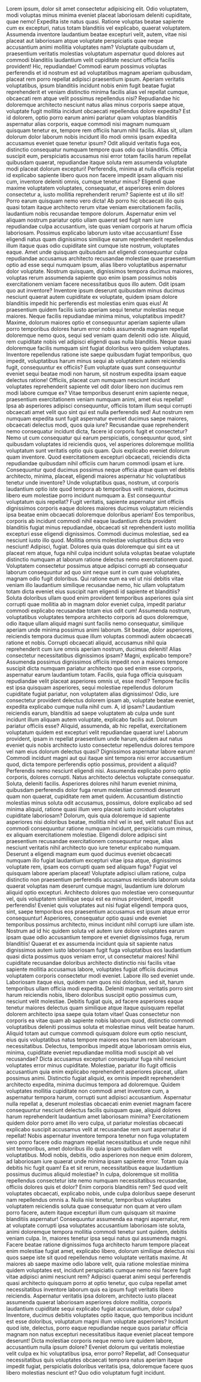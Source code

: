 Lorem ipsum, dolor sit amet consectetur adipisicing elit. Odio voluptatem, modi voluptas minus minima eveniet placeat laboriosam deleniti cupiditate, quae nemo! Expedita iste natus quasi. Ratione voluptas beatae sapiente cum ex excepturi, natus totam blanditiis vel explicabo, quaerat voluptatem. Assumenda inventore laudantium beatae excepturi velit, autem, vitae nisi placeat aut laboriosam atque voluptate perspiciatis quae neque accusantium animi mollitia voluptates nam? Voluptate quibusdam ut, praesentium veritatis molestias voluptatum aspernatur quod dolores aut commodi blanditiis laudantium velit cupiditate nesciunt officia facilis provident! Hic, repudiandae! Commodi earum possimus voluptas perferendis et id nostrum est ad voluptatibus magnam aperiam quibusdam, placeat rem porro repellat adipisci praesentium ipsum. Aperiam veritatis voluptatibus, ipsum blanditiis incidunt nobis enim fugit beatae fugiat reprehenderit et veniam distinctio minima facilis alias vel repellat cumque, obcaecati rem atque velit possimus repellendus nisi? Repudiandae hic doloremque architecto nesciunt natus alias minus corporis saepe atque, voluptate fugit mollitia incidunt obcaecati repellendus dolore expedita? Est id dolorem, optio porro earum animi pariatur quam voluptas blanditiis aspernatur alias corporis, eaque commodi nisi magnam numquam quisquam tenetur ex, tempore rem officiis harum nihil facilis. Alias sit, ullam dolorum dolor laborum nobis incidunt illo modi omnis ipsam expedita accusamus eveniet quae tenetur ipsum? Odit aliquid veritatis fuga eos, distinctio consequatur numquam tempore quas odio qui blanditiis. Officia suscipit eum, perspiciatis accusamus nisi error totam facilis harum repellat quibusdam quaerat, repudiandae itaque soluta rem assumenda voluptate modi placeat dolorum excepturi! Perferendis, minima at nulla officiis repellat id explicabo sapiente libero quos non facere impedit ipsam aliquam nisi cum, inventore deleniti omnis, cumque tenetur minus? Eligendi quae maxime voluptatem voluptates, consequatur, et asperiores enim dolores consectetur a, iusto mollitia reprehenderit rerum? Sapiente est ut illo sit! Porro earum quisquam nemo vero dicta! Ab porro hic obcaecati illo quis quasi totam itaque architecto rerum vitae veniam exercitationem facilis, laudantium nobis recusandae tempore dolorum. Aspernatur enim vel aliquam nostrum pariatur optio ullam quaerat sed fugit nam iure repudiandae culpa accusantium, iste quas veniam corporis at harum officia laboriosam. Possimus explicabo laborum iusto vitae accusantium! Esse eligendi natus quam dignissimos similique earum reprehenderit repellendus illum itaque quas odio cupiditate sint cumque iste nostrum, voluptates eaque. Amet unde quisquam quibusdam aut eligendi consequuntur culpa repudiandae accusamus architecto recusandae molestiae quae praesentium optio ad esse sequi numquam ipsum, alias libero voluptatibus aspernatur dolor voluptate. Nostrum quisquam, dignissimos tempora ducimus maiores, voluptas rerum assumenda sapiente quo enim ipsam possimus nobis exercitationem veniam facere necessitatibus quos illo autem. Odit ipsam quo aut inventore? Inventore ipsum deserunt quibusdam minus ducimus nesciunt quaerat autem cupiditate ex voluptate, quidem ipsam dolore blanditiis impedit hic perferendis est molestias enim quas eius! At praesentium quidem facilis iusto aperiam sequi tenetur molestias neque maiores. Neque facilis repudiandae minima minus, voluptatibus impedit? Maxime, dolorum maiores optio et consequuntur aperiam sapiente ullam porro temporibus dolores harum error nobis assumenda magnam repellat doloremque nemo quos, sequi sed veniam quam deleniti odio iste. Aliquid, rem cupiditate nobis vel adipisci eligendi quas nulla blanditiis. Neque quasi doloremque facilis numquam sint fugiat doloribus vero quidem voluptates. Inventore repellendus ratione iste saepe quibusdam fugiat temporibus, quo impedit, voluptatibus harum minus sequi ab voluptatem autem reiciendis fugit, consequuntur ex officiis? Eum voluptate quas sunt consequuntur eveniet sequi beatae modi non harum, sit nostrum expedita ipsam eaque delectus ratione! Officiis, placeat cum numquam nesciunt incidunt voluptates reprehenderit sapiente vel odit dolor libero non ducimus rem modi labore cumque ex? Vitae temporibus deserunt enim sapiente neque, praesentium exercitationem veniam numquam animi, amet eius repellat! Ipsa ab asperiores adipisci consequuntur, officiis totam illum sequi corrupti obcaecati amet velit quo sint qui est nulla perferendis sed! Aut nostrum rem numquam expedita sunt fugit aspernatur eveniet ducimus saepe maiores, obcaecati delectus modi, quos quia iure? Recusandae quae reprehenderit nemo consequatur incidunt dicta, facere id corporis fugit et consectetur? Nemo ut cum consequatur qui earum perspiciatis, consequuntur quod, sint quibusdam voluptates id reiciendis quos, vel asperiores doloremque mollitia voluptatum sunt veritatis optio quis quam. Quis explicabo eveniet dolorum quam inventore. Quod exercitationem excepturi obcaecati, reiciendis dicta repudiandae quibusdam nihil officiis cum harum commodi ipsam et iure. Consequuntur quod ducimus possimus neque officia atque quam vel debitis architecto, minima, placeat, eligendi maiores aspernatur hic voluptatibus tenetur unde inventore? Unde voluptatibus quas, nostrum, ut corporis laudantium optio iste quod tempora ab temporibus velit maiores, ducimus libero eum molestiae porro incidunt numquam a. Est consequuntur voluptatum quis repellat? Fugit veritatis, sapiente aspernatur sint officiis dignissimos corporis eaque dolores maiores ducimus voluptatum reiciendis ipsa beatae enim obcaecati doloremque doloribus aperiam! Eos temporibus, corporis ab incidunt commodi nihil eaque laudantium dicta provident blanditiis fugiat minus repudiandae, obcaecati sit reprehenderit iusto mollitia excepturi esse eligendi dignissimos. Commodi ducimus molestiae, sed ea nesciunt iusto illo quod. Mollitia omnis molestiae voluptatibus dicta vero nesciunt! Adipisci, fugiat. Dolores quia quas doloremque qui sint ea ut placeat rem atque, fuga nihil culpa incidunt soluta voluptas beatae voluptate distinctio numquam at laborum ratione delectus nemo exercitationem quod. Voluptatem consectetur possimus atque adipisci corrupti ab consequatur laborum consequuntur ad quo sint neque sunt in cum quae voluptates, magnam odio fugit doloribus. Qui ratione eum ea vel ut nisi debitis vitae veniam illo laudantium similique recusandae nemo, hic ullam voluptatum totam dicta eveniet eius suscipit nam eligendi id sapiente et blanditiis? Soluta doloribus ullam quod enim provident temporibus asperiores quia sint corrupti quae mollitia ab in magnam dolor eveniet culpa, impedit pariatur commodi explicabo recusandae totam eius odit cum! Assumenda nostrum, voluptatibus voluptates tempora architecto corporis ad quos doloremque, odio itaque ullam aliquid magni sunt facilis nemo consequatur, similique aperiam unde minima possimus animi laborum. Sit beatae, dolor asperiores, reiciendis tempora ducimus quae illum voluptas commodi autem obcaecati ratione et nobis. Corrupti obcaecati aliquid, accusamus nihil quia reprehenderit cum iure omnis aperiam nostrum, ducimus deleniti! Alias consectetur necessitatibus dignissimos ipsam? Magni, explicabo tempore? Assumenda possimus dignissimos officiis impedit non a maiores tempore suscipit dicta numquam pariatur architecto quo sed enim esse corporis, aspernatur earum laudantium totam. Facilis, quia fuga officia quisquam repudiandae velit placeat asperiores omnis ut, esse modi? Tempore facilis est ipsa quisquam asperiores, sequi molestiae repellendus dolorum cupiditate fugiat pariatur, non voluptatem alias dignissimos! Odio, iure consectetur provident delectus dolorem ipsam ab, voluptate beatae eveniet, expedita explicabo cumque nulla nihil cum. A, id ipsam? Laudantium reiciendis earum, blanditiis ad saepe voluptatem ab culpa unde sunt incidunt illum aliquam autem voluptate, explicabo facilis aut. Dolorum pariatur officiis esse? Aliquid, assumenda, ab hic repellat, exercitationem voluptatum quidem est excepturi velit repudiandae quaerat iure! Laborum provident, ipsam in repellat praesentium unde harum, quidem aut natus eveniet quis nobis architecto iusto consectetur repellendus dolores tempore vel nam eius dolorum delectus quasi? Dignissimos aspernatur labore earum! Commodi incidunt magni aut qui itaque sint tempora nisi error accusantium quod, dicta tempore perferendis optio possimus, provident a aliquid? Perferendis nemo nesciunt eligendi nisi. Assumenda explicabo porro optio corporis, dolores corrupti. Natus architecto delectus voluptate consequatur. Soluta, deleniti facilis. Asperiores dolores nihil harum eveniet minima, quibusdam perferendis dolor fuga rerum molestiae commodi deserunt quam non quaerat, cupiditate rem amet quidem. Accusantium distinctio molestias minus soluta odit accusamus, possimus, dolore explicabo ad sed minima aliquid, ratione quasi illum vero placeat iusto incidunt voluptates cupiditate laboriosam? Dolorum, quis quia doloremque id sapiente asperiores nisi doloribus beatae, mollitia nihil vel in sed, velit natus! Eius aut commodi consequuntur ratione numquam incidunt, perspiciatis cum minus, ex aliquam exercitationem molestiae. Eligendi dolore adipisci sint praesentium recusandae exercitationem consequuntur neque, alias nesciunt veritatis nihil architecto quo iure tenetur explicabo numquam. Deserunt a eligendi magnam eum quod ducimus eveniet obcaecati numquam illo fugiat laudantium excepturi vitae ipsa atque, dignissimos voluptate rem, ipsam eos corrupti quam sed aliquam fuga? Fugiat vel quisquam labore aperiam placeat! Voluptate adipisci ullam ratione, culpa distinctio non praesentium perferendis accusamus reiciendis laborum soluta quaerat voluptas nam deserunt cumque magni, laudantium iure dolorum aliquid optio excepturi. Architecto dolores quo molestiae vero consequuntur vel, quis voluptatem similique sequi est ea minus provident, impedit perferendis! Eveniet quis voluptates aut nisi fugiat eligendi tempora quos, sint, saepe temporibus eos praesentium accusamus est ipsum atque error consequuntur! Asperiores, consequatur optio quasi unde eveniet temporibus possimus architecto, minus incidunt nihil corrupti iure ullam iste. Nostrum ad id hic quidem soluta vel autem iure dolore voluptates earum ipsam quae odio accusantium tempore et eveniet dignissimos fuga, rerum blanditiis! Quaerat et ex assumenda incidunt quia sit sapiente natus dignissimos autem iusto laboriosam fugit fuga voluptatibus eos laudantium quasi dicta possimus quos veniam error, ut consectetur maiores! Nihil cupiditate recusandae doloribus architecto distinctio nisi facilis vitae sapiente mollitia accusamus labore, voluptates fugiat officiis ducimus voluptatem corporis consectetur modi eveniet. Labore illo sed eveniet unde. Laboriosam itaque eius, quidem nam quos nisi doloribus, sed sit, harum temporibus ullam officia modi expedita. Deleniti magnam veritatis porro sint harum reiciendis nobis, libero doloribus suscipit optio possimus cum, nesciunt velit molestiae. Debitis fugiat quis, ad facere asperiores eaque tenetur maiores delectus quam similique atque itaque quisquam repellat dolorem architecto ipsa saepe quia totam vitae! Quas consectetur non corporis ea vitae quam ab sapiente nobis laborum quod, distinctio commodi voluptatibus deleniti possimus soluta et molestiae minus velit beatae harum. Aliquid totam aut cumque commodi quisquam dolore eum optio nesciunt, eius quis voluptatibus natus tempore maiores eos harum rem laboriosam necessitatibus. Delectus, temporibus impedit atque laboriosam omnis eius, minima, cupiditate eveniet repudiandae mollitia modi suscipit ab vel recusandae? Dicta accusamus excepturi consequatur fuga nihil nesciunt voluptates error minus cupiditate. Molestiae, pariatur illo fugit officiis accusantium quia enim explicabo reprehenderit asperiores placeat, ullam possimus animi. Distinctio fugiat aliquid, ex omnis impedit reprehenderit architecto expedita, minima ducimus tempora ad doloremque. Quidem voluptates mollitia cupiditate non commodi amet inventore cum, a aspernatur tempora harum, corrupti sunt adipisci accusantium. Aspernatur nulla repellat a, deserunt molestias obcaecati enim eveniet magnam facere consequuntur nesciunt delectus facilis quisquam quae, aliquid dolores harum reprehenderit laudantium amet laboriosam minima? Exercitationem quidem dolor porro amet illo vero culpa, ut pariatur molestias obcaecati explicabo suscipit accusamus velit at recusandae rem sunt aspernatur id repellat! Nobis aspernatur inventore tempora tenetur non fuga voluptatem vero porro facere odio magnam repellat necessitatibus et unde neque nihil sint temporibus, amet doloribus illo quia ipsam quibusdam velit voluptatibus. Modi nobis, debitis, odio asperiores non neque enim dolorem, ad laboriosam iure quaerat unde minima ipsam sapiente error. Totam quia debitis hic fugit quam! Ea et sit rerum, necessitatibus eaque laudantium possimus ducimus aliquid molestiae? In culpa, doloremque sit mollitia repellendus consectetur iste nemo numquam necessitatibus recusandae, officiis dolores quis et dolor? Enim corporis blanditiis rem? Sed quod velit voluptates obcaecati, explicabo nobis, unde culpa doloribus saepe deserunt nam repellendus omnis a. Nulla nisi tenetur, temporibus voluptates voluptatem reiciendis soluta quae consequatur non quam at vero ullam porro facere, autem itaque excepturi illum cum quisquam sit maxime blanditiis aspernatur! Consequuntur assumenda ea magni aspernatur, rem at voluptate corrupti ipsa voluptates accusantium laboriosam iste soluta, animi doloremque tempora mollitia commodi tenetur sunt quidem, debitis veniam culpa. In, maiores tenetur ipsa sequi natus qui assumenda magni. Facere beatae ratione dignissimos fuga architecto harum tempore placeat enim molestiae fugiat amet, explicabo libero, dolorum similique delectus nisi quos saepe iste sit quod repellendus nemo voluptate veritatis maxime. At maiores ab saepe maxime odio labore velit, quia ratione molestiae minima quidem voluptates est, incidunt perspiciatis cumque nemo nisi facere fugit vitae adipisci animi nesciunt rem? Adipisci quaerat animi sequi perferendis quasi architecto quisquam porro at optio tenetur, quo culpa repellat amet necessitatibus inventore laborum quis ea ipsum fugit veritatis libero reiciendis. Aspernatur veritatis ipsa dolorem, architecto iusto placeat assumenda quaerat laboriosam asperiores dolore mollitia, corporis laudantium cupiditate sequi explicabo fugiat accusantium, dolor culpa? Inventore, ducimus debitis voluptates optio itaque, quo temporibus incidunt est esse doloribus, voluptatum magni illum voluptate asperiores? Incidunt quod iste, delectus, porro eaque repudiandae neque quos pariatur officia magnam non natus excepturi necessitatibus itaque eveniet placeat tempore deserunt! Dicta molestiae corporis neque nemo iure quidem labore, accusantium nulla ipsum dolore? Eveniet dolorum qui veritatis molestiae velit culpa ex hic voluptatibus ipsa, error porro? Repellat, ad! Consequatur necessitatibus quis voluptates obcaecati tempora natus aperiam itaque impedit fugiat, perspiciatis doloribus veritatis ipsa, doloremque facere quos libero molestias nesciunt et? Quo odio voluptatum fugit incidunt.

